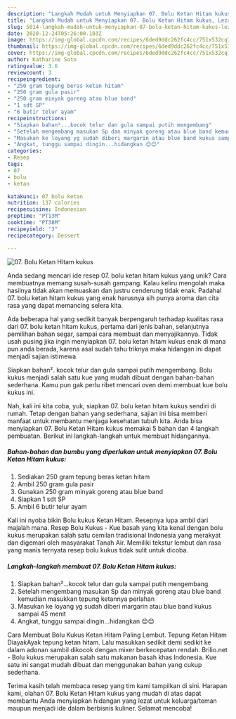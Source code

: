 ```yaml
---
description: "Langkah Mudah untuk Menyiapkan 07. Bolu Ketan Hitam kukus, Lezat"
title: "Langkah Mudah untuk Menyiapkan 07. Bolu Ketan Hitam kukus, Lezat"
slug: 5014-langkah-mudah-untuk-menyiapkan-07-bolu-ketan-hitam-kukus-lezat
date: 2020-12-24T05:26:00.103Z
image: https://img-global.cpcdn.com/recipes/6ded9ddc262fc4cc/751x532cq70/07-bolu-ketan-hitam-kukus-foto-resep-utama.jpg
thumbnail: https://img-global.cpcdn.com/recipes/6ded9ddc262fc4cc/751x532cq70/07-bolu-ketan-hitam-kukus-foto-resep-utama.jpg
cover: https://img-global.cpcdn.com/recipes/6ded9ddc262fc4cc/751x532cq70/07-bolu-ketan-hitam-kukus-foto-resep-utama.jpg
author: Katharine Soto
ratingvalue: 3.6
reviewcount: 3
recipeingredient:
- "250 gram tepung beras ketan hitam"
- "250 gram gula pasir"
- "250 gram minyak goreng atau blue band"
- "1 sdt SP"
- "6 butir telur ayam"
recipeinstructions:
- "Siapkan bahan²...kocok telur dan gula sampai putih mengembang"
- "Setelah mengembang masukan Sp dan minyak goreng atau blue band kemudian masukkan tepung ketannya perlahan"
- "Masukan ke loyang yg sudah diberi margarin atau blue band kukus sampai 45 menit"
- "Angkat, tunggu sampai dingin...hidangkan 😊😊"
categories:
- Resep
tags:
- 07
- bolu
- ketan

katakunci: 07 bolu ketan 
nutrition: 137 calories
recipecuisine: Indonesian
preptime: "PT13M"
cooktime: "PT38M"
recipeyield: "3"
recipecategory: Dessert

---
```



![07. Bolu Ketan Hitam kukus](https://img-global.cpcdn.com/recipes/6ded9ddc262fc4cc/751x532cq70/07-bolu-ketan-hitam-kukus-foto-resep-utama.jpg)

Anda sedang mencari ide resep 07. bolu ketan hitam kukus yang unik? Cara membuatnya memang susah-susah gampang. Kalau keliru mengolah maka hasilnya tidak akan memuaskan dan justru cenderung tidak enak. Padahal 07. bolu ketan hitam kukus yang enak harusnya sih punya aroma dan cita rasa yang dapat memancing selera kita.

Ada beberapa hal yang sedikit banyak berpengaruh terhadap kualitas rasa dari 07. bolu ketan hitam kukus, pertama dari jenis bahan, selanjutnya pemilihan bahan segar, sampai cara membuat dan menyajikannya. Tidak usah pusing jika ingin menyiapkan 07. bolu ketan hitam kukus enak di mana pun anda berada, karena asal sudah tahu triknya maka hidangan ini dapat menjadi sajian istimewa.

Siapkan bahan². kocok telur dan gula sampai putih mengembang. Bolu kukus menjadi salah satu kue yang mudah dibuat dengan bahan-bahan sederhana. Kamu pun gak perlu ribet mencari oven demi membuat kue bolu kukus ini.


Nah, kali ini kita coba, yuk, siapkan 07. bolu ketan hitam kukus sendiri di rumah. Tetap dengan bahan yang sederhana, sajian ini bisa memberi manfaat untuk membantu menjaga kesehatan tubuh kita. Anda bisa menyiapkan 07. Bolu Ketan Hitam kukus memakai 5 bahan dan 4 langkah pembuatan. Berikut ini langkah-langkah untuk membuat hidangannya.

<!--inarticleads1-->

##### Bahan-bahan dan bumbu yang diperlukan untuk menyiapkan 07. Bolu Ketan Hitam kukus:

1. Sediakan 250 gram tepung beras ketan hitam
1. Ambil 250 gram gula pasir
1. Gunakan 250 gram minyak goreng atau blue band
1. Siapkan 1 sdt SP
1. Ambil 6 butir telur ayam


Kali ini nyoba bikin Bolu kukus Ketan Hitam. Resepnya lupa ambil dari majalah mana. Resep Bolu Kukus - Kue basah yang kita kenal dengan bolu kukus merupakan salah satu cemilan tradisional Indonesia yang merakyat dan digemari oleh masyarakat Tanah Air. Memiliki tekstur lembut dan rasa yang manis ternyata resep bolu kukus tidak sulit untuk dicoba. 

<!--inarticleads2-->

##### Langkah-langkah membuat 07. Bolu Ketan Hitam kukus:

1. Siapkan bahan²...kocok telur dan gula sampai putih mengembang
1. Setelah mengembang masukan Sp dan minyak goreng atau blue band kemudian masukkan tepung ketannya perlahan
1. Masukan ke loyang yg sudah diberi margarin atau blue band kukus sampai 45 menit
1. Angkat, tunggu sampai dingin...hidangkan 😊😊


Cara Membuat Bolu Kukus Ketan Hitam Paling Lembut. Tepung Ketan Hitam DiayakAyak tepung ketan hitam. Lalu masukkan sedikit demi sedikit ke dalam adonan sambil dikocok dengan mixer berkecepatan rendah. Brilio.net - Bolu kukus merupakan salah satu makanan basah khas Indonesia. Kue satu ini sangat mudah dibuat dan menggunakan bahan yang cukup sederhana. 

Terima kasih telah membaca resep yang tim kami tampilkan di sini. Harapan kami, olahan 07. Bolu Ketan Hitam kukus yang mudah di atas dapat membantu Anda menyiapkan hidangan yang lezat untuk keluarga/teman maupun menjadi ide dalam berbisnis kuliner. Selamat mencoba!
